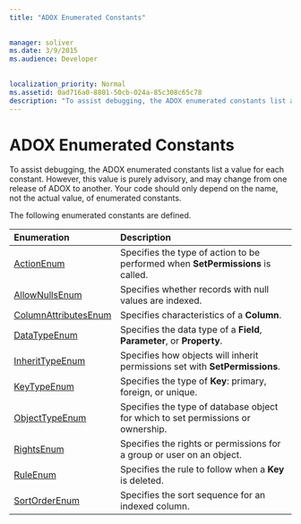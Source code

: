 ```yaml
---
title: "ADOX Enumerated Constants"
  
  
manager: soliver
ms.date: 3/9/2015
ms.audience: Developer
 
  
localization_priority: Normal
ms.assetid: 0ad716a0-8801-50cb-024a-85c308c65c78
description: "To assist debugging, the ADOX enumerated constants list a value for each constant. However, this value is purely advisory, and may change from one release of ADOX to another. Your code should only depend on the name, not the actual value, of enumerated constants."
---
```


# ADOX Enumerated Constants

To assist debugging, the ADOX enumerated constants list a value for each constant. However, this value is purely advisory, and may change from one release of ADOX to another. Your code should only depend on the name, not the actual value, of enumerated constants.
  
The following enumerated constants are defined.
  
|**Enumeration**|**Description**|
|:-----|:-----|
|[ActionEnum](actionenum.md) <br/> |Specifies the type of action to be performed when **SetPermissions** is called.  <br/> |
|[AllowNullsEnum](allownullsenum.md) <br/> |Specifies whether records with null values are indexed.  <br/> |
|[ColumnAttributesEnum](columnattributesenum.md) <br/> |Specifies characteristics of a **Column**.  <br/> |
|[DataTypeEnum](datatypeenum.md) <br/> |Specifies the data type of a **Field**, **Parameter**, or **Property**.  <br/> |
|[InheritTypeEnum](inherittypeenum.md) <br/> |Specifies how objects will inherit permissions set with **SetPermissions**.  <br/> |
|[KeyTypeEnum](keytypeenum.md) <br/> |Specifies the type of **Key**: primary, foreign, or unique.  <br/> |
|[ObjectTypeEnum](objecttypeenum.md) <br/> |Specifies the type of database object for which to set permissions or ownership.  <br/> |
|[RightsEnum](rightsenum.md) <br/> |Specifies the rights or permissions for a group or user on an object.  <br/> |
|[RuleEnum](ruleenum.md) <br/> |Specifies the rule to follow when a **Key** is deleted.  <br/> |
|[SortOrderEnum](sortorderenum.md) <br/> |Specifies the sort sequence for an indexed column.  <br/> |
   

